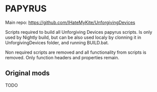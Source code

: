 # PAPYRUS
Main  repo: https://github.com/IHateMyKite/UnforgivingDevices

Scripts required to build all Unforgiving Devices papyrus scripts. Is only used by Nightly build, but can be also used localy by clonning it in UnforgivingDevices folder, and running BUILD.bat.

Non required scripts are removed and all functionality from scripts is removed. Only function headers and properties remain.

## Original mods

TODO
